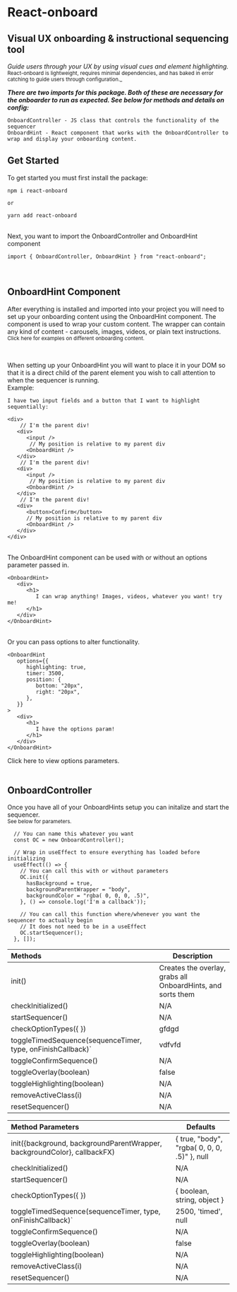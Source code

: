 # React-onboard

## Visual UX onboarding & instructional sequencing tool

_Guide users through your UX by using visual cues and element highlighting._<br><sub>React-onboard is lightweight, requires minimal dependencies, and has baked in error catching to guide users through configuration._</sub>


***There are two imports for this package. Both of these are necessary for the onboarder to run as expected. See below for methods and details on config:***
````
OnboardController - JS class that controls the functionality of the sequencer
OnboardHint - React component that works with the OnboardController to wrap and display your onboarding content.
````
## Get Started
To get started you must first install the package:
```
npm i react-onboard

or

yarn add react-onboard
```

<br/>
Next, you want to import the OnboardController and OnboardHint component

```
import { OnboardController, OnboardHint } from "react-onboard";
```
<br/>

## OnboardHint Component

After everything is installed and imported into your project you will need to set up your onboarding content using the OnboardHint component.
The component is used to wrap your custom content. The wrapper can contain any kind of content - carousels, images, videos, or plain text instructions.<br/><sub>Click here for examples on different onboarding content.</sub>

<br/>

When setting up your OnboardHint you will want to place it in your DOM so that it is a direct child of the parent element you wish to call attention to when the sequencer is running.
<br/>
Example:

```
I have two input fields and a button that I want to highlight sequentially:

<div>
    // I'm the parent div!
   <div>
      <input />
       // My position is relative to my parent div
      <OnboardHint />
   </div>
    // I'm the parent div!
   <div>
      <input />
       // My position is relative to my parent div
      <OnboardHint />
   </div>
    // I'm the parent div!
   <div>
      <button>Confirm</button>
      // My position is relative to my parent div
      <OnboardHint />
   </div>
</div>
```

<br/>The OnboardHint component can be used with or without an options parameter passed in.

```
<OnboardHint>
   <div>
      <h1>
         I can wrap anything! Images, videos, whatever you want! try me!
      </h1>
   </div>
</OnboardHint>
```

<br/>
Or you can pass options to alter functionality.
<br />

```
<OnboardHint
   options={{
      highlighting: true,
      timer: 3500,
      position: {
         bottom: "20px",
         right: "20px",
      },
   }}
>
   <div>
      <h1>
         I have the options param!
      </h1>
   </div>
</OnboardHint>
```
Click here to view options parameters.
<br /><br/>

## OnboardController

Once you have all of your OnboardHints setup you can initalize and start the sequencer.
<br/><sub>See below for parameters.</sub>
```
  // You can name this whatever you want
  const OC = new OnboardController();

  // Wrap in useEffect to ensure everything has loaded before initializing
  useEffect(() => {
    // You can call this with or without parameters
    OC.init({
      hasBackground = true,
      backgroundParentWrapper = "body",
      backgroundColor = "rgba( 0, 0, 0, .5)",
    }, () => console.log('I'm a callback'));

    // You can call this function where/whenever you want the sequencer to actually begin
    // It does not need to be in a useEffect
    OC.startSequencer();
  }, []);
```
| Methods | Description | 
| :--- | --- |
| init() | Creates the overlay, grabs all OnboardHints, and sorts them |
| checkInitialized() | N/A |
| startSequencer() | N/A |
| checkOptionTypes({ }) | gfdgd |
| toggleTimedSequence(sequenceTimer, type, onFinishCallback)` | vdfvfd |
| toggleConfirmSequence() | N/A |
| toggleOverlay(boolean) | false |
| toggleHighlighting(boolean) | N/A |
| removeActiveClass(i) | N/A |
| resetSequencer() | N/A |

| Method Parameters | Defaults | 
| :--- | --- |
| init({background, backgroundParentWrapper, backgroundColor}, callbackFX) | { true, "body", "rgba( 0, 0, 0, .5)" }, null |
| checkInitialized() | N/A |
| startSequencer() | N/A |
| checkOptionTypes({ }) | { boolean, string, object } |
| toggleTimedSequence(sequenceTimer, type, onFinishCallback)` | 2500, 'timed', null |
| toggleConfirmSequence() | N/A |
| toggleOverlay(boolean) | false |
| toggleHighlighting(boolean) | N/A |
| removeActiveClass(i) | N/A |
| resetSequencer() | N/A |

